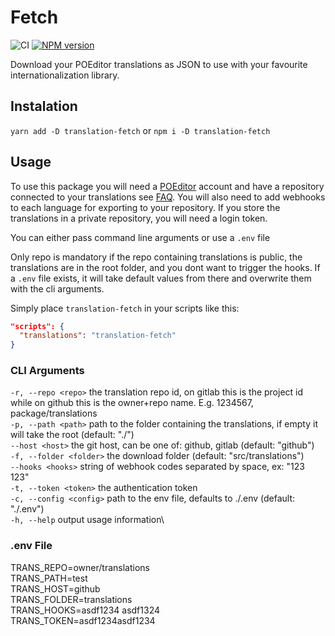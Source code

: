 # Fetch

![CI](https://github.com/halvardssm/package-translation-fetch/workflows/CI/badge.svg)
[![NPM version](https://img.shields.io/npm/v/translation-fetch.svg)](https://www.npmjs.com/package/translation-fetch)

Download your POEditor translations as JSON to use with your favourite internationalization library.

## Instalation

`yarn add -D translation-fetch` or `npm i -D translation-fetch`

## Usage

To use this package you will need a [POEditor](https://poeditor.com/) account and have a repository connected to your translations see [FAQ](https://poeditor.com/kb/code-hosting-service-integrations). You will also need to add webhooks to each language for exporting to your repository. If you store the translations in a private repository, you will need a login token.

You can either pass command line arguments or use a `.env` file

Only repo is mandatory if the repo containing translations is public, the translations are in the root folder, and you dont want to trigger the hooks. If a `.env` file exists, it will take default values from there and overwrite them with the cli arguments.

Simply place `translation-fetch` in your scripts like this:

```json
"scripts": {
  "translations": "translation-fetch"
}
```

### CLI Arguments

  `-r, --repo <repo>`      the translation repo id, on gitlab this is the project id while on github this is the owner+repo name. E.g. 1234567, package/translations\
  `-p, --path <path>`      path to the folder containing the translations, if empty it will take the root (default: "./")\
  `--host <host>`          the git host, can be one of: github, gitlab (default: "github")\
  `-f, --folder <folder>`  the download folder (default: "src/translations")\
  `--hooks <hooks>`        string of webhook codes separated by space, ex: "123 123"\
  `-t, --token <token>`    the authentication token\
  `-c, --config <config>`  path to the env file, defaults to ./.env (default: "./.env")\
  `-h, --help`             output usage information\

### .env File

TRANS_REPO=owner/translations\
TRANS_PATH=test\
TRANS_HOST=github\
TRANS_FOLDER=translations\
TRANS_HOOKS=asdf1234 asdf1324\
TRANS_TOKEN=asdf1234asdf1234
